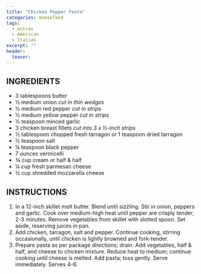 ```yaml
---
title: "Chicken Pepper Pasta"
categories: moosefood
tags: 
  - entree
  - American
  - Italian
excerpt: ""
header:
  teaser: 
---
```


## INGREDIENTS
* 3 tablespoons butter
* ½ medium onion *cut in thin wedges*
* ½ medium red pepper *cut in strips*
* ½ medium yellow pepper *cut in strips*
* ½ teaspoon minced garlic
* 3 chicken breast fillets *cut into 3 x ½-inch strips*
* ½ tablespoon chopped fresh tarragon or 1 teaspoon dried tarragon
* ½ teaspoon salt
* ¼ teaspoon black pepper
* 7 ounces vermicelli
* ⅜ cup cream or half & half
* ¼ cup fresh parmesan cheese
* ½ cup shredded mozzarella cheese 

## INSTRUCTIONS
1. In a 12-inch skillet melt butter. Blend until sizzling. Stir in onion, peppers and garlic. Cook over medium-high heat until pepper are crisply tender, 2-3 minutes. Remove vegetables from skillet with slotted spoon. Set aside, reserving juices in pan.
2. Add chicken, tarragon, salt and pepper. Continue cooking, stirring occasionally, until chicken is lightly browned and fork-tender.
3. Prepare pasta as per package directions; drain. Add vegetables, half & half, and cheese to chicken mixture. Reduce heat to medium; continue cooking until cheese is melted. Add pasta; toss gently. Serve immediately. Serves 4-6.
